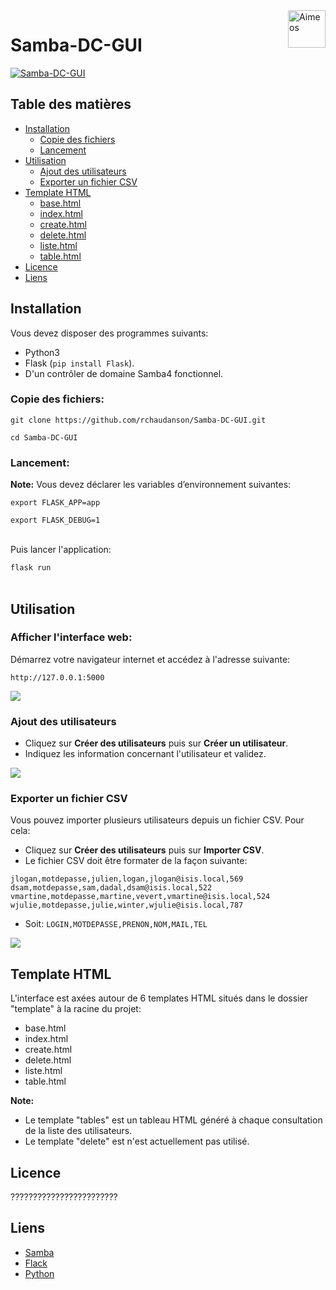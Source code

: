 <a>
    <img src="https://dev.tranquil.it/samba/fr/doc/_images/Samba.png" title="Aimeos" align="right" height="60" />
</a>

# Samba-DC-GUI 

[![Samba-DC-GUI](http://www.linux-migration.fr/Cap0.png)](http://https://www.samba.org//)

## Table des matières

- [Installation](#installation)
    - [Copie des fichiers](#copie-des-fichiers)
    - [Lancement](#lancement)
- [Utilisation](#utilisation)
    - [Ajout des utilisateurs](#adduser)
    - [Exporter un fichier CSV](#exportusers)
- [Template HTML](#template)
    - [base.html](#template-base)
    - [index.html](#template-index)
    - [create.html](#template-create)
    - [delete.html](#template-delete)
    - [liste.html](#template-liste)
    - [table.html](#template-table)
- [Licence](#licence)
- [Liens](#liens)

## Installation

Vous devez disposer des programmes suivants:

- Python3
- Flask (`pip install Flask`).
- D'un contrôler de domaine Samba4 fonctionnel.

### Copie des fichiers:

`git clone https://github.com/rchaudanson/Samba-DC-GUI.git`

`cd Samba-DC-GUI`




### Lancement:

**Note:**  Vous devez déclarer les variables d’environnement suivantes:

`export FLASK_APP=app`

`export FLASK_DEBUG=1`
<br><br>

Puis lancer l'application:

`flask run`
<br><br>



## Utilisation

### Afficher l'interface web:

Démarrez votre navigateur internet et accédez à l'adresse suivante:

`http://127.0.0.1:5000`

![ ](http://www.linux-migration.fr/Cap2.png)

### Ajout des utilisateurs

* Cliquez sur **Créer des utilisateurs** puis sur **Créer un utilisateur**.
* Indiquez les information concernant l'utilisateur et validez.

![ ](http://www.linux-migration.fr/Cap5.png)



### Exporter un fichier CSV

Vous pouvez importer plusieurs utilisateurs depuis un fichier CSV.
Pour cela:

* Cliquez sur **Créer des utilisateurs** puis sur **Importer CSV**.
* Le fichier CSV doit être formater de la façon suivante:

```
jlogan,motdepasse,julien,logan,jlogan@isis.local,569
dsam,motdepasse,sam,dadal,dsam@isis.local,522
vmartine,motdepasse,martine,vevert,vmartine@isis.local,524
wjulie,motdepasse,julie,winter,wjulie@isis.local,787
```

* Soit:
`LOGIN,MOTDEPASSE,PRENON,NOM,MAIL,TEL`

![ ](http://www.linux-migration.fr/Cap4.png)



## Template HTML

L'interface est axées autour de 6 templates HTML situés dans le dossier "template" à la racine du projet:  

* base.html
* index.html
* create.html
* delete.html
* liste.html
* table.html


**Note:** 

* Le template "tables" est un tableau HTML généré à chaque consultation de la liste des utilisateurs. 
* Le template "delete" est n'est actuellement pas utilisé.




## Licence

????????????????????????

## Liens

* [Samba](https://www.samba.org/)
* [Flack](https://flask.palletsprojects.com/)
* [Python](https://www.python.org/)
